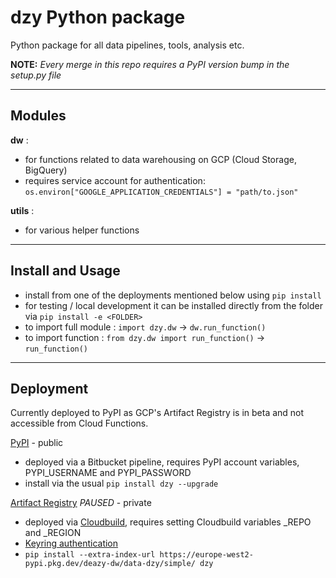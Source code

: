 # dzy Python package

Python package for all data pipelines, tools, analysis etc.

__NOTE:__
*Every merge in this repo requires a PyPI version bump in the setup.py file*

---

## Modules

__dw__ :

* for functions related to data warehousing on GCP (Cloud Storage, BigQuery)
* requires service account for authentication:
  `os.environ["GOOGLE_APPLICATION_CREDENTIALS"] = "path/to.json"`

__utils__ :

* for various helper functions

---

## Install and Usage

* install from one of the deployments mentioned below using `pip install`
* for testing / local development it can be installed directly from the folder via `pip install -e <FOLDER>`
* to import full module : `import dzy.dw` -> `dw.run_function()`
* to import function : `from dzy.dw import run_function()` -> `run_function()`

---

## Deployment

Currently deployed to PyPI as GCP's Artifact Registry is in beta and not accessible from Cloud Functions.

[PyPI](https://pypi.org/project/dzy/#description) - public

* deployed via a Bitbucket pipeline, requires PyPI account variables, PYPI_USERNAME and PYPI_PASSWORD
* install via the usual `pip install dzy --upgrade`


[Artifact Registry](https://console.cloud.google.com/artifacts/python/deazy-dw/europe-west2/dzy?authuser=4&project=deazy-dw) _PAUSED_ - private

* deployed via [Cloudbuild](https://console.cloud.google.com/cloud-build/triggers?authuser=4&project=deazy-dw), requires setting Cloudbuild variables _REPO and _REGION
* [Keyring authentication](https://cloud.google.com/artifact-registry/docs/python/authentication)
* `pip install --extra-index-url https://europe-west2-pypi.pkg.dev/deazy-dw/data-dzy/simple/ dzy`
